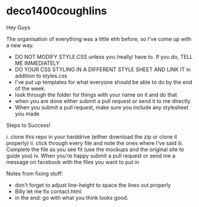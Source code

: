 # deco1400coughlins

Hey Guys

The organisation of everything was a little ehh before, so I've come up with a new way.

- DO NOT MODIFY STYLE.CSS unless you /really/ have to. If you do, TELL ME IMMEDIATELY
- DO YOUR CSS STYLING IN A DIFFERENT STYLE SHEET AND LINK IT in addition to styles.css
- I've put up templates for what everyone should be able to do by the end of the week.
- look through the folder for things with your name on it and do that
- when you are done either submit a pull request or send it to me directly
- When you submit a pull request, make sure you include any stylesheet you made

Steps to Success!

i. clone this repo in your harddrive (either download the zip or clone it properly)
ii. click through every file and note the ones where I've said <!-- (YOUR NAME) DO THIS -->
iii. Complete the file as you see fit (use the mockups and the original site to guide you)
iv. When you're happy submit a pull request or send me a message on facebook with the files you want to put in

Notes from fixing stuff:

- don't forget to adjust line-height to space the lines out properly
- Billy let me fix contact.html
- in the end: go with what you think looks good.
